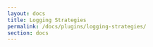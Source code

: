 ```yaml
---
layout: docs
title: Logging Strategies
permalink: /docs/plugins/logging-strategies/
section: docs
---
```

